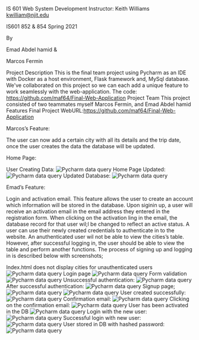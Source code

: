  
IS 601 Web System Development
Instructor: Keith Williams
kwilliam@njit.edu
 
IS601 852 & 854 Spring 2021
 








By

Emad Abdel hamid
&

Marcos Fermin 





Project Description
This is the final team project using Pycharm as an IDE with Docker as a host environment, Flask framework and, MySql database. We've collaborated on this project so we can each add a unique feature to work seamlessly with the web-application.
The code:
https://github.com/maf64/Final-Web-Application 
Project Team
This project consisted of two teammates myself Marcos Fermin, and Emad Abdel hamid
Features
Final Project WebURL:https://github.com/maf64/Final-Web-Application
 
Marcos’s Feature: 

The user can now add a certain city with all its details and the trip date, once the user creates the data the database will be updated.  

Home Page: 

User Creating Data:
![Pycharm data query](./images/image3.PNG)
Home Page Updated:
![Pycharm data query](./images/image13.PNG)
Updated Database: 
![Pycharm data query](./images/image1.PNG)

Emad’s Feature:

Login and activation email.
This feature allows the user to create an account which information will be stored in the database. Upon siginin up, a user will receive an activation email in the email address they entered in the registration form. When clicking on the activation ling in the email, the database record for that user wil;l be changed to reflect an active status. A user can use their newly created credentials to authenticate in to the website. An anuthenticated user wil not be able to view the cities’s table. However, after successful logging in, the user should be able to view the table and perform another functions.
The process of signing up and logging in is described below with screenshots;
 
Index.html does not display cities for unauthenticated users
![Pycharm data query](./images/image2.PNG)
Login page
![Pycharm data query](./images/image9.PNG)
Form validation
![Pycharm data query](./images/image12.PNG)
Unsuccessful authentication:
![Pycharm data query](./images/image18.PNG)
After successful authentication:
![Pycharm data query](./images/image10.PNG)
Signup page;
![Pycharm data query](./images/image16.PNG)
![Pycharm data query](./images/image17.PNG)
User created successfully:
![Pycharm data query](./images/image14.PNG)
Confirmation email:
![Pycharm data query](./images/image7.PNG)
Clicking on the confirmation email:
![Pycharm data query](./images/image8.PNG)
User has been activated in the DB
![Pycharm data query](./images/image6.PNG)
Login with the new user:
![Pycharm data query](./images/image4.PNG)
Successful login with new user:
![Pycharm data query](./images/image5.PNG)
User stored in DB with hashed password:
![Pycharm data query](./images/image11.PNG)
